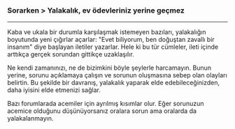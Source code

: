 ### Sorarken > Yalakalık, ev ödevleriniz yerine geçmez
---

Kaba ve ukala bir durumla karşılaşmak istemeyen bazıları, yalakalığın boyutunda yeni çığırlar açarlar: "Evet biliyorum, ben doğuştan zavallı bir insanım" diye başlayan iletiler yazarlar. Hele ki bu tür cümleler, ileti içinde arttıkça gerçek sorundan gittikçe uzaklaşılır.

Ne kendi zamanınızı, ne de bizimkini böyle şeylerle harcamayın. Bunun yerine, sorunu açıklamaya çalışın ve sorunun oluşmasına sebep olan olayları belirtin. Bu şekilde bir davranış, yalakalık yaparak elde edebileceğinizden, daha iyisini elde etmenizi sağlar.

Bazı forumlarada acemiler için ayrılmış kısımlar olur. Eğer sorunuzun acemice olduğunu düşünüyorsanız oralara sorun ama oralarda da yalakalanmayın.
